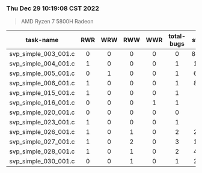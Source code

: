 ### Thu Dec 29 10:19:08 CST 2022
> AMD   Ryzen   7   5800H Radeon

| task-name | RWR | WRW | RWW | WWR | total-bugs| state | total time(ms) |
| :---: | :---: | :---: | :---: | :---: | :---: | :---: | :---: | 
| svp_simple_003_001.c | 0 | 0 | 0 | 0 | 0 | 8322 | 2227 |
| svp_simple_004_001.c | 1 | 0 | 0 | 0 | 1 | 137 | 84 |
| svp_simple_005_001.c | 0 | 1 | 0 | 0 | 1 | 637 | 371 |
| svp_simple_006_001.c | 1 | 0 | 0 | 0 | 1 | 818 | 551 |
| svp_simple_015_001.c | 1 | 0 | 0 | 0 | 1 | 78 | 94 |
| svp_simple_016_001.c | 0 | 0 | 0 | 1 | 1 | 24 | 44 |
| svp_simple_020_001.c | 0 | 0 | 0 | 0 | 0 | 51 | 104 |
| svp_simple_023_001.c | 1 | 0 | 0 | 0 | 1 | 55 | 61 |
| svp_simple_026_001.c | 1 | 0 | 1 | 0 | 2 | 267 | 184 |
| svp_simple_027_001.c | 1 | 0 | 2 | 0 | 3 | 193 | 157 |
| svp_simple_028_001.c | 1 | 0 | 1 | 0 | 2 | 442 | 206 |
| svp_simple_030_001.c | 0 | 0 | 1 | 0 | 1 | 252 | 148 |
